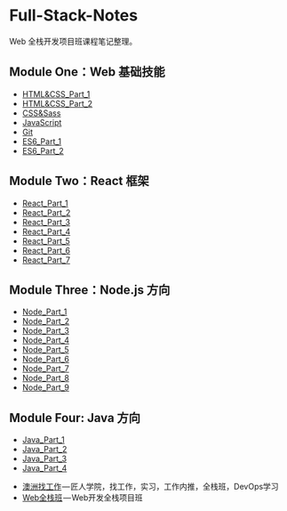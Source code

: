 # Full-Stack-Notes

Web 全栈开发项目班课程笔记整理。

## Module One：Web 基础技能

- [HTML&CSS_Part_1](Web基础技能/1.HTML&CSS_Part_1.md)
- [HTML&CSS_Part_2](Web基础技能/2.HTML&CSS_Part_2.md)
- [CSS&Sass](Web基础技能/3.CSS&Sass.md)
- [JavaScript](Web基础技能/4.JavaScript.md)
- [Git](Web基础技能/5.Git.md)
- [ES6_Part_1](Web基础技能/6.ES6_Part_1.md)
- [ES6_Part_2](Web基础技能/7.ES6_Part_2.md)

## Module Two：React 框架

- [React_Part_1](React框架/React_Part_1.md)
- [React_Part_2](React框架/React_Part_2.md)
- [React_Part_3](React框架/React_Part_3.md)
- [React_Part_4](React框架/React_Part_4.md)
- [React_Part_5](React框架/React_Part_5.md)
- [React_Part_6](React框架/React_Part_6.md)
- [React_Part_7](React框架/React_Part_7.md)

## Module Three：Node.js 方向

- [Node_Part_1](Node.js方向/Node_Part_1.md)
- [Node_Part_2](Node.js方向/Node_Part_2.md)
- [Node_Part_3](Node.js方向/Node_Part_3.md)
- [Node_Part_4](Node.js方向/Node_Part_4.md)
- [Node_Part_5](Node.js方向/Node_Part_5.md)
- [Node_Part_6](Node.js方向/Node_Part_6.md)
- [Node_Part_7](Node.js方向/Node_Part_7.md)
- [Node_Part_8](Node.js方向/Node_Part_8.md)
- [Node_Part_9](Node.js方向/Node_Part_9.md)

## Module Four: Java 方向

- [Java_Part_1](Java方向/Java_Part_1.md)
- [Java_Part_2](Java方向/Java_Part_2.md)
- [Java_Part_3](Java方向/Java_Part_3.md)
- [Java_Part_4](Java方向/Java_Part_4.md)

* [澳洲找工作](https://jiangren.com.au/) — 匠人学院，找工作，实习，工作内推，全栈班，DevOps学习
* [Web全栈班](https://jiangren.com.au/program-course/web-code-bootcamp-or-learn-to-code-1) — Web开发全栈项目班


